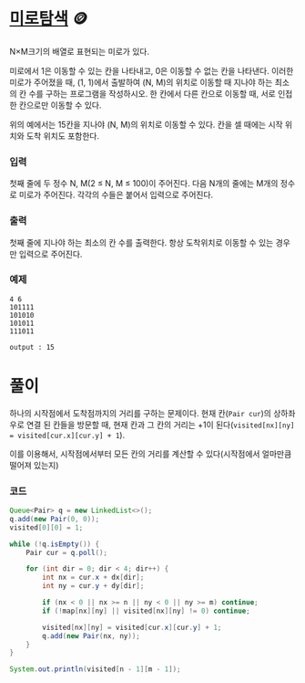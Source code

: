 
# [미로탐색](https://www.acmicpc.net/problem/2178) 🪙

N×M크기의 배열로 표현되는 미로가 있다.

미로에서 1은 이동할 수 있는 칸을 나타내고, 0은 이동할 수 없는 칸을 나타낸다. 이러한 미로가 주어졌을 때, (1, 1)에서 출발하여 (N, M)의 위치로 이동할 때 지나야 하는 최소의 칸 수를 구하는 프로그램을 작성하시오. 한 칸에서 다른 칸으로 이동할 때, 서로 인접한 칸으로만 이동할 수 있다.

위의 예에서는 15칸을 지나야 (N, M)의 위치로 이동할 수 있다. 칸을 셀 때에는 시작 위치와 도착 위치도 포함한다.

### 입력
첫째 줄에 두 정수 N, M(2 ≤ N, M ≤ 100)이 주어진다. 다음 N개의 줄에는 M개의 정수로 미로가 주어진다. 각각의 수들은 붙어서 입력으로 주어진다.

### 출력
첫째 줄에 지나야 하는 최소의 칸 수를 출력한다. 항상 도착위치로 이동할 수 있는 경우만 입력으로 주어진다.

### 예제


    4 6
    101111
    101010
    101011
    111011

    output : 15

# 풀이
하나의 시작점에서 도착점까지의 거리를 구하는 문제이다. 현재 칸(`Pair cur`)의 상하좌우로 연결 된 칸들을 방문할 때, 현재 칸과 그 칸의 거리는 +1이 된다(`visited[nx][ny] = visited[cur.x][cur.y] + 1`). 

이를 이용해서, 시작점에서부터 모든 칸의 거리를 계산할 수 있다(시작점에서 얼마만큼 떨어져 있는지)

### 코드

```java
Queue<Pair> q = new LinkedList<>();
q.add(new Pair(0, 0));
visited[0][0] = 1;

while (!q.isEmpty()) {
    Pair cur = q.poll();

    for (int dir = 0; dir < 4; dir++) {
        int nx = cur.x + dx[dir];
        int ny = cur.y + dy[dir];

        if (nx < 0 || nx >= n || ny < 0 || ny >= m) continue;
        if (!map[nx][ny] || visited[nx][ny] != 0) continue;

        visited[nx][ny] = visited[cur.x][cur.y] + 1;
        q.add(new Pair(nx, ny));
    }
}

System.out.println(visited[n - 1][m - 1]);
```
